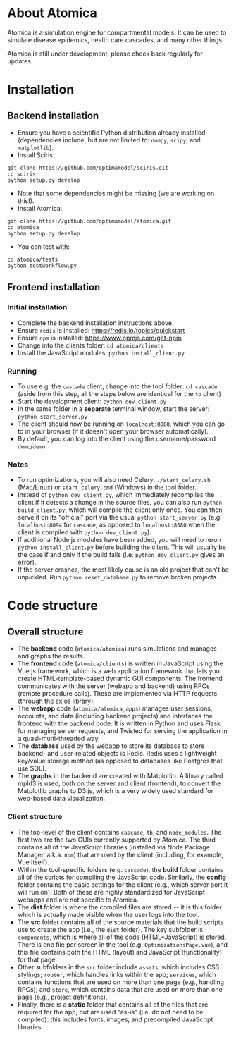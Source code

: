 
# About Atomica

Atomica is a simulation engine for compartmental models. It can be used to simulate disease epidemics, health care cascades, and many other things.

Atomica is still under development; please check back regularly for updates.

# Installation

## Backend installation

* Ensure you have a scientific Python distribution already installed (dependencies include, but are not limited to: `numpy`, `scipy`, and `matplotlib`).
* Install Sciris:
```
git clone https://github.com/optimamodel/sciris.git
cd sciris
python setup.py develop
```
* Note that some dependencies might be missing (we are working on this!).
* Install Atomica:
```
git clone https://github.com/optimamodel/atomica.git
cd atomica
python setup.py develop
```
* You can test with:
```
cd atomica/tests
python testworkflow.py
```

## Frontend installation

### Initial installation
* Complete the backend installation instructions above.
* Ensure `redis` is installed: https://redis.io/topics/quickstart
* Ensure `npm` is installed: https://www.npmjs.com/get-npm
* Change into the clients folder: `cd atomica/clients`
* Install the JavaScript modules: `python install_client.py`

### Running
* To use e.g. the `cascade` client, change into the tool folder: `cd cascade` (aside from this step, all the steps below are identical for the `tb` client)
* Start the development client: `python dev_client.py`
* In the same folder in a **separate** terminal window, start the server: `python start_server.py`
* The client should now be running on `localhost:8080`, which you can go to in your browser (if it doesn't open your browser automatically).
* By default, you can log into the client using the username/password `demo`/`demo`.

### Notes
* To run optimizations, you will also need Celery: `./start_celery.sh` (Mac/Linux) or `start_celery.cmd` (Windows) in the tool folder.
* Instead of `python dev_client.py`, which immediately recompiles the client if it detects a change in the source files, you can also run `python build_client.py`, which will compile the client only once. You can then serve it on its "official" port via the usual `python start_server.py` (e.g. `localhost:8094` for `cascade`, as opposed to `localhost:8080` when the client is compiled with `python dev_client.py`).
* If additional Node.js modules have been added, you will need to rerun `python install_client.py` before building the client. This will usually be the case if and only if the build fails (i.e. `python dev_client.py` gives an error).
* If the server crashes, the most likely cause is an old project that can't be unpickled. Run `python reset_database.py` to remove broken projects.


# Code structure

## Overall structure

* The **backend** code (`atomica/atomica`) runs simulations and manages and graphs the results.
* The **frontend** code (`atomica/clients`) is written in JavaScript using the Vue.js framework, which is a web application framework that lets you create HTML-template-based dynamic GUI components.  The frontend communicates with the server (webapp and backend) using RPCs (remote procedure calls).  These are implemented via HTTP requests (through the axios library).
* The **webapp** code (`atomica/atomica_apps`) manages user sessions, accounts, and data (including backend projects) and interfaces the frontend with the backend code. It is written in Python and uses Flask for managing server requests, and Twisted for serving the application in a quasi-multi-threaded way.
* The **database** used by the webapp to store its database to store backend- and user-related objects is Redis. Redis uses a lightweight key/value storage method (as opposed to databases like Postgres that use SQL).
* The **graphs** in the backend are created with Matplotlib.  A library called mpld3 is used, both on the server and client (frontend), to convert the Matplotlib graphs to D3.js, which is a very widely used standard for web-based data visualization.

### Client structure

* The top-level of the client contains `cascade`, `tb`, and `node_modules`. The first two are the two GUIs currently supported by Atomica. The third contains all of the JavaScript libraries (installed via Node Package Manager, a.k.a. `npm`) that are used by the client (including, for example, Vue itself).
* Within the tool-specific folders (e.g. `cascade`), the **build** folder contains all of the scripts for compiling the JavaScript code. Similarly, the **config** folder contains the basic settings for the client (e.g., which server port it will run on). Both of these are highly standardized for JavaScript webapps and are not specific to Atomica.
* The **dist** folder is where the compiled files are stored -- it is this folder which is actually made visible when the user logs into the tool.
* The **src** folder contains all of the source materials that the build scripts use to create the app (i.e., the `dist` folder). The key subfolder is `components`, which is where all of the code (HTML+JavaScript) is stored. There is one file per screen in the tool (e.g. `OptimizationsPage.vue`), and this file contains both the HTML (layout) and JavaScript (functionality) for that page.
* Other subfolders in the `src` folder include `assets`, which includes CSS stylings; `router`, which handles links within the app; `services`, which contains functions that are used on more than one page (e.g., handling RPCs); and `store`, which contains data that are used on more than one page (e.g., project definitions).
* Finally, there is a **static** folder that contains all of the files that are required for the app, but are used "as-is" (i.e. do not need to be compiled): this includes fonts, images, and precompiled JavaScript libraries.
